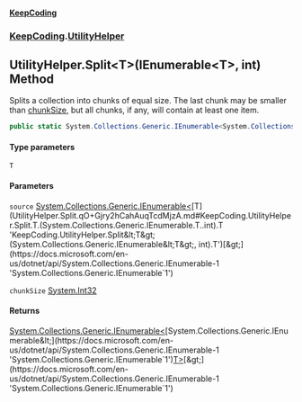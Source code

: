 #### [KeepCoding](index.md 'index')
### [KeepCoding](KeepCoding.md 'KeepCoding').[UtilityHelper](UtilityHelper.md 'KeepCoding.UtilityHelper')
## UtilityHelper.Split&lt;T&gt;(IEnumerable&lt;T&gt;, int) Method
Splits a collection into chunks of equal size. The last chunk may be smaller than [chunkSize](UtilityHelper.Split.qO+Gjry2hCahAuqTcdMjzA.md#KeepCoding.UtilityHelper.Split.T.(System.Collections.Generic.IEnumerable.T..int).chunkSize 'KeepCoding.UtilityHelper.Split&lt;T&gt;(System.Collections.Generic.IEnumerable&lt;T&gt;, int).chunkSize'), but all chunks, if any, will contain at least one item.
```csharp
public static System.Collections.Generic.IEnumerable<System.Collections.Generic.IEnumerable<T>> Split<T>(this System.Collections.Generic.IEnumerable<T> source, int chunkSize);
```
#### Type parameters
<a name='KeepCoding.UtilityHelper.Split.T.(System.Collections.Generic.IEnumerable.T..int).T'></a>
`T`  
  
#### Parameters
<a name='KeepCoding.UtilityHelper.Split.T.(System.Collections.Generic.IEnumerable.T..int).source'></a>
`source` [System.Collections.Generic.IEnumerable&lt;](https://docs.microsoft.com/en-us/dotnet/api/System.Collections.Generic.IEnumerable-1 'System.Collections.Generic.IEnumerable`1')[T](UtilityHelper.Split.qO+Gjry2hCahAuqTcdMjzA.md#KeepCoding.UtilityHelper.Split.T.(System.Collections.Generic.IEnumerable.T..int).T 'KeepCoding.UtilityHelper.Split&lt;T&gt;(System.Collections.Generic.IEnumerable&lt;T&gt;, int).T')[&gt;](https://docs.microsoft.com/en-us/dotnet/api/System.Collections.Generic.IEnumerable-1 'System.Collections.Generic.IEnumerable`1')  
  
<a name='KeepCoding.UtilityHelper.Split.T.(System.Collections.Generic.IEnumerable.T..int).chunkSize'></a>
`chunkSize` [System.Int32](https://docs.microsoft.com/en-us/dotnet/api/System.Int32 'System.Int32')  
  
#### Returns
[System.Collections.Generic.IEnumerable&lt;](https://docs.microsoft.com/en-us/dotnet/api/System.Collections.Generic.IEnumerable-1 'System.Collections.Generic.IEnumerable`1')[System.Collections.Generic.IEnumerable&lt;](https://docs.microsoft.com/en-us/dotnet/api/System.Collections.Generic.IEnumerable-1 'System.Collections.Generic.IEnumerable`1')[T](UtilityHelper.Split.qO+Gjry2hCahAuqTcdMjzA.md#KeepCoding.UtilityHelper.Split.T.(System.Collections.Generic.IEnumerable.T..int).T 'KeepCoding.UtilityHelper.Split&lt;T&gt;(System.Collections.Generic.IEnumerable&lt;T&gt;, int).T')[&gt;](https://docs.microsoft.com/en-us/dotnet/api/System.Collections.Generic.IEnumerable-1 'System.Collections.Generic.IEnumerable`1')[&gt;](https://docs.microsoft.com/en-us/dotnet/api/System.Collections.Generic.IEnumerable-1 'System.Collections.Generic.IEnumerable`1')  
